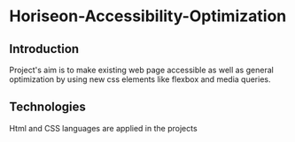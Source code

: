 # Horiseon-Accessibility-Optimization

## Introduction
Project's aim is to make existing web page accessible as well as general optimization by using new css elements like flexbox and media queries.

## Technologies
Html and CSS languages are applied in the projects
